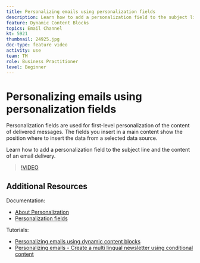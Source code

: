 ```yaml
---
title: Personalizing emails using personalization fields
description: Learn how to add a personalization field to the subject line and the content of an email delivery.
feature: Dynamic Content Blocks
topics: Email Channel
kt: 5921
thumbnail: 24925.jpg
doc-type: feature video
activity: use
team: TM
role: Business Practitioner
level: Beginner
---
```


# Personalizing emails using personalization fields

Personalization fields are used for first-level personalization of the content of delivered messages. The fields you insert in a main content show the position where to insert the data from a selected data source.

Learn how to add a personalization field to the subject line and the content of an email delivery.

>[!VIDEO](https://video.tv.adobe.com/v/24925?quality=12)

## Additional Resources

Documentation:

* [About Personalization](https://docs.adobe.com/content/help/en/campaign-classic/using/sending-messages/personalizing-deliveries/about-personalization.html)
* [Personalization fields](https://docs.adobe.com/content/help/en/campaign-classic/using/sending-messages/personalizing-deliveries/personalization-fields.html)

Tutorials:

* [Personalizing emails using dynamic content blocks](/help/sending-messages/email-channel/personalization-with-dynamic-content-blocks.md)
* [Personalizing emails - Create a multi lingual newsletter using conditional content](/help/sending-messages/email-channel/personalizing-emails-create-a-multi-lingual-newsletter-using-conditional-content.md)
